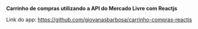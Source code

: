 **Carrinho de compras utilizando a API do Mercado Livre com Reactjs**

Link do app: https://github.com/giovanasbarbosa/carrinho-compras-reactjs

